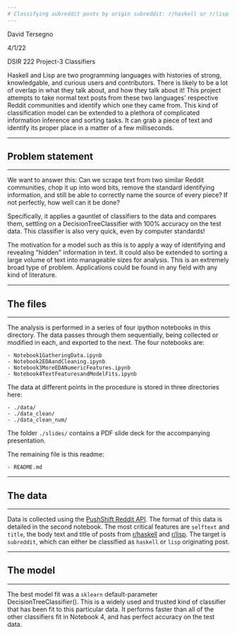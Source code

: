 ```yaml
---
# Classifying subreddit posts by origin subreddit: r/haskell or r/lisp
---
```

David Tersegno

4/1/22
 
DSIR 222 Project-3 Classifiers


Haskell and Lisp are two programming languages with histories of strong, knowledgable, and curious users and contributors. There is likely to be a lot of overlap in what they talk about, and how they talk about it! This project attempts to take normal text posts from these two languages' respective Reddit communities and identify which one they came from. This kind of classification model can be extended to a plethora of complicated information inference and sorting tasks. It can grab a piece of text and identify its proper place in a matter of a few milliseconds.

---
## Problem statement
---
We want to answer this: Can we scrape text from two similar Reddit communities, chop it up into word bits, remove the standard identifying information, and still be able to correctly name the source of every piece? If not perfectly, how well can it be done?

Specifically, it applies a gauntlet of classifiers to the data and compares them, settling on a DecisionTreeClassifier with 100% accuracy on the test data. This classifier is also very quick, even by computer standards!

The motivation for a model such as this is to apply a way of identifying and revealing "hidden" information in text. It could also be extended to sorting a large volume of text into manageable sizes for analysis. This is an extremely broad type of problem. Applications could be found in any field with any kind of literature.

---
## The files
---
The analysis is performed in a series of four ipython notebooks in this directory. The data passes through them sequentially, being collected or modified in each, and exported to the next. The four notebooks are:

    - Notebook1GatheringData.ipynb
    - Notebook2EDAandCleaning.ipynb
    - Notebook3MoreEDANumericFeatures.ipynb
    - Notebook4TextFeaturesandModelFits.ipynb

The data at different points in the procedure is stored in three directories here:

    - ./data/
    - ./data_clean/
    - ./data_clean_num/
    
The folder `./slides/` contains a PDF slide deck for the accompanying presentation.

The remaining file is this readme:
       
    - README.md
---
## The data
---
    
Data is collected using the [PushShift Reddit API](https://github.com/pushshift/api). The format of this data is detailed in the second notebook. The most critical features are `selftext` and `title`, the body text and title of posts from [r/haskell](https://www.reddit.com/r/haskell/) and [r/lisp](https://www.reddit.com/r/lisp/). The target is `subreddit`, which can either be classified as `haskell` or `lisp` originating post.

---
## The model
---

The best model fit was a `sklearn` default-parameter DecisionTreeClassifier(). This is a widely used and trusted kind of classifier that has been fit to this particular data. It performs faster than all of the other classifiers fit in Notebook 4, and has perfect accuracy on the test data.
